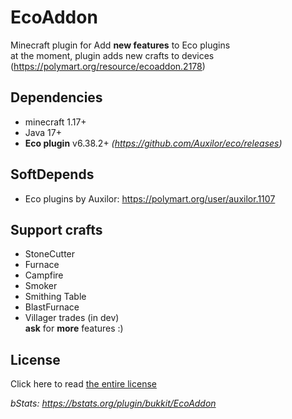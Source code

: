 # EcoAddon

Minecraft plugin for Add **new features** to Eco plugins
<br>at the moment, plugin adds new crafts to devices
(https://polymart.org/resource/ecoaddon.2178)

## Dependencies

- minecraft 1.17+
- Java 17+
- **Eco plugin** v6.38.2+ _(https://github.com/Auxilor/eco/releases)_

## SoftDepends

- Eco plugins by Auxilor: https://polymart.org/user/auxilor.1107

## Support crafts

- StoneCutter
- Furnace
- Campfire
- Smoker
- Smithing Table
- BlastFurnace
- Villager trades (in dev)
  <br> **ask** for **more** features :)

## License

Click here to read [the entire license](https://github.com/mani1232/EcoAddon/blob/master/LICENSE)

_bStats: https://bstats.org/plugin/bukkit/EcoAddon_
